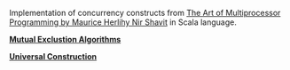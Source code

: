 Implementation of concurrency constructs from [The Art of Multiprocessor Programming by Maurice Herlihy Nir Shavit](https://www.amazon.com/Art-Multiprocessor-Programming-Revised-Reprint/dp/0123973376) in Scala language.

[**Mutual Exclustion Algorithms**](src/main/scala/mutex/)

[**Universal Construction**](src/main/scala/universal_construction/)